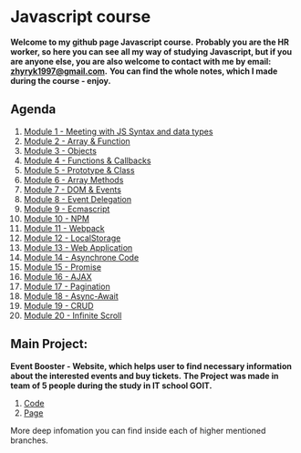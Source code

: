 # Javascript course

**Welcome to my github page Javascript course.** **Probably you are the HR worker, so here you can
see all my way of studying Javascript, but if you are anyone else, you are also welcome to contact with me by email: zhyryk1997@gmail.com.** 
**You can find the whole notes, which I made during the course - enjoy.**

## Agenda

1. [Module 1 - Meeting with JS Syntax and data types](https://github.com/WindyBoss/js-lessons/tree/Module-1-Meeting-with-JS-Syntax-and-data-types)
2. [Module 2 - Array & Function](https://github.com/WindyBoss/js-lessons/tree/Module-2-Array-&-Function)
3. [Module 3 - Objects](https://github.com/WindyBoss/js-lessons/tree/Module-3-Objects)
4. [Module 4 - Functions & Callbacks](https://github.com/WindyBoss/js-lessons/tree/Module-4-Functions-&-Callbacks)
5. [Module 5 - Prototype & Class](https://github.com/WindyBoss/js-lessons/tree/Module-5-Prototype-&-Class)
6. [Module 6 - Array Methods](https://github.com/WindyBoss/js-lessons/tree/Module-6-Array-Methods)
7. [Module 7 - DOM & Events](https://github.com/WindyBoss/js-lessons/tree/Module-7-DOM-&-Events)
8. [Module 8 - Event Delegation](https://github.com/WindyBoss/js-lessons/tree/Module-8-Event-Delegation)
9. [Module 9 - Ecmascript](https://github.com/WindyBoss/js-lessons/tree/Module-9-Ecmascript)
10. [Module 10 - NPM](https://github.com/WindyBoss/js-lessons/tree/Module-10-NPM)
11. [Module 11 - Webpack](https://github.com/WindyBoss/js-lessons/tree/Module-11-Webpack)
12. [Module 12 - LocalStorage](https://github.com/WindyBoss/js-lessons/tree/Module-12-LocalStorage)
13. [Module 13 - Web Application](https://github.com/WindyBoss/js-lessons/tree/Module-13-Web-Application)
14. [Module 14 - Asynchrone Code](https://github.com/WindyBoss/js-lessons/tree/Module-14-Asynchrone-Code)
15. [Module 15 - Promise](https://github.com/WindyBoss/js-lessons/tree/Module-15-Promise)
16. [Module 16 - AJAX](https://github.com/WindyBoss/js-lessons/tree/Module-16-AJAX)
17. [Module 17 - Pagination](https://github.com/WindyBoss/js-lessons/tree/Module-17-Pagination)
18. [Module 18 - Async-Await](https://github.com/WindyBoss/js-lessons/tree/Module-18-Async-Await)
19. [Module 19 - CRUD](https://github.com/WindyBoss/js-lessons/tree/Module-19-CRUD)
20. [Module 20 - Infinite Scroll](https://github.com/WindyBoss/js-lessons/tree/Module-20-Infinite-Scroll)

## Main Project:
**Event Booster - Website, which helps user to find necessary information about the interested events and buy tickets.**
**The Project was made in team of 5 people during the study in IT school GOIT.**
1. [Code](https://github.com/WindyBoss/Project_JS)
2. [Page](https://windyboss.github.io/Project_JS/)

More deep infomation you can find inside each of higher mentioned branches.
